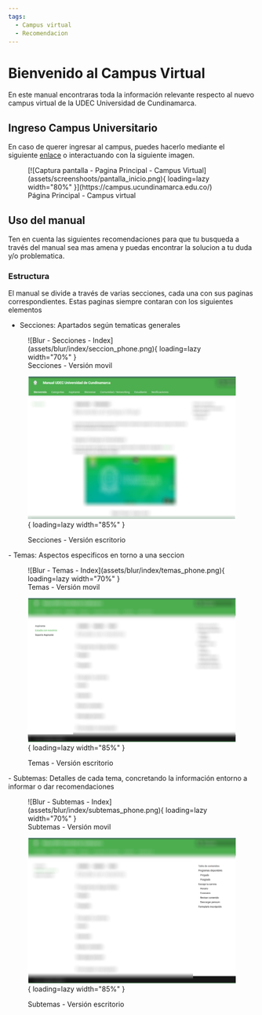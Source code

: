 ```yaml
---
tags:
  - Campus virtual
  - Recomendacion
---
```


# Bienvenido al Campus Virtual

En este manual encontraras toda la información relevante respecto al nuevo campus virtual de la UDEC Universidad de Cundinamarca.

## Ingreso Campus Universitario

En caso de querer ingresar al campus, puedes hacerlo mediante el siguiente [enlace](https://campus.ucundinamarca.edu.co/) o interactuando con la siguiente imagen.

<figure markdown="span">
  [![Captura pantalla - Pagina Principal - Campus Virtual](assets/screenshoots/pantalla_inicio.png){ loading=lazy width="80%" }](https://campus.ucundinamarca.edu.co/)
  <figcaption>Página Principal - Campus virtual</figcaption>
</figure>

## Uso del manual

Ten en cuenta las siguientes recomendaciones para que tu busqueda a través del manual sea mas amena y puedas encontrar la solucion a tu duda y/o problematica.

### Estructura

El manual se divide a través de varias secciones, cada una con sus paginas correspondientes. Estas paginas siempre contaran con los siguientes elementos

- Secciones: Apartados según tematicas generales
<figure markdown="span">
  ![Blur - Secciones - Index](assets/blur/index/seccion_phone.png){ loading=lazy width="70%" }
  <figcaption>Secciones - Versión movil</figcaption>
  
  ![Blur - Secciones - Index](assets/blur/index/seccion_desktop.png){ loading=lazy width="85%" }
  <figcaption>Secciones - Versión escritorio</figcaption>
</figure>
- Temas: Aspectos especificos en torno a una seccion
<figure markdown="span">
  ![Blur - Temas - Index](assets/blur/index/temas_phone.png){ loading=lazy width="70%" }
  <figcaption>Temas - Versión movil</figcaption>
  
  ![Blur - Temas - Index](assets/blur/index/temas_desktop.png){ loading=lazy width="85%" }
  <figcaption>Temas - Versión escritorio</figcaption>
</figure>
- Subtemas: Detalles de cada tema, concretando la información entorno a informar o dar recomendaciones
<figure markdown="span">
  ![Blur - Subtemas - Index](assets/blur/index/subtemas_phone.png){ loading=lazy width="70%" }
  <figcaption>Subtemas - Versión movil</figcaption>
  
  ![Blur - Subtemas - Index](assets/blur/index/subtemas_desktop.png){ loading=lazy width="85%" }
  <figcaption>Subtemas - Versión escritorio</figcaption>
</figure>

<!-- ## Project layout

    mkdocs.yml    # The configuration file.
    docs/
        index.md  # The documentation homepage.
        ...       # Other markdown pages, images and other files. -->
